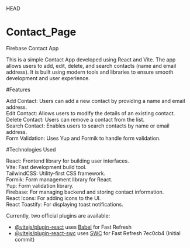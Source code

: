  HEAD
# Contact_Page
Firebase Contact App

This is a simple Contact App developed using React and Vite. The app allows users to add, edit, delete, and search contacts (name and email address). It is built using modern tools and libraries to ensure smooth development and user experience.

#Features

Add Contact: Users can add a new contact by providing a name and email address.<br>
Edit Contact: Allows users to modify the details of an existing contact.<br>
Delete Contact: Users can remove a contact from the list.<br>
Search Contact: Enables users to search contacts by name or email address.<br>
Form Validation: Uses Yup and Formik to handle form validation.<br>

#Technologies Used

React: Frontend library for building user interfaces.<br>
Vite: Fast development build tool.<br>
TailwindCSS: Utility-first CSS framework.<br>
Formik: Form management library for React.<br>
Yup: Form validation library.<br>
Firebase: For managing backend and storing contact information.<br>
React Icons: For adding icons to the UI.<br>
React Toastify: For displaying toast notifications.<br>

Currently, two official plugins are available:

- [@vitejs/plugin-react](https://github.com/vitejs/vite-plugin-react/blob/main/packages/plugin-react/README.md) uses [Babel](https://babeljs.io/) for Fast Refresh
- [@vitejs/plugin-react-swc](https://github.com/vitejs/vite-plugin-react-swc) uses [SWC](https://swc.rs/) for Fast Refresh
 7ec0cb4 (Initial commit)
